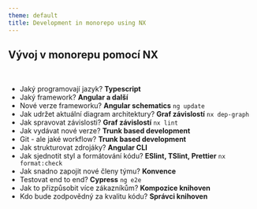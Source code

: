 ```yaml
---
theme: default
title: Development in monorepo using NX
---
```


## Vývoj v monorepu pomocí NX

<br>

- Jaký programovají jazyk? **Typescript**
- Jaký framework? **Angular a další**
- Nové verze frameworku? **Angular schematics** `ng update`
- Jak udržet aktuální diagram architektury? **Graf závislostí** `nx dep-graph`
- Jak spravovat závislosti? **Graf závislostí** `nx lint`
- Jak vydávat nové verze? **Trunk based development**
- Git - ale jaké workflow? **Trunk based development**
- Jak strukturovat zdrojáky? **Angular CLI**
- Jak sjednotit styl a formátování kódu? **ESlint, TSlint, Prettier** `nx format:check`
- Jak snadno zapojit nové členy týmu? **Konvence**
- Testovat end to end? **Cypress** `ng e2e`
- Jak to přizpůsobit více zákazníkům? **Kompozice knihoven**
- Kdo bude zodpovědný za kvalitu kódu? **Správci knihoven**
